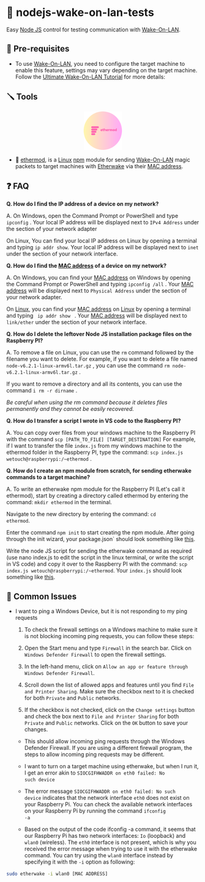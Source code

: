 # 🌟 nodejs-wake-on-lan-tests

Easy [Node JS](https://nodejs.org/en) control for testing communication with [Wake-On-LAN](https://en.wikipedia.org/wiki/Wake-on-LAN).

## 🔧 Pre-requisites

- To use [Wake-On-LAN](https://en.wikipedia.org/wiki/Wake-on-LAN), you need to configure the target machine to enable this feature, settings may vary depending on the target machine. Follow the [Ultimate Wake-On-LAN Tutorial](https://docs.technotim.live/posts/wake-on-lan/) for more details: 

## 🪛 Tools

<div align="center"><img width="100px" src="ethermod/ethermod-logo.png"></img></div>

- 🚀 [ethermod](https://gitlab.wetouch.at/playground/nodejs-wake-on-lan-tests/-/tree/master/ethermod), is a [Linux](https://www.raspbian.org/) [npm](https://www.npmjs.com/) module for sending [Wake-On-LAN](https://en.wikipedia.org/wiki/Wake-on-LAN) magic packets to target machines with [Etherwake](https://www.mkssoftware.com/docs/man1/etherwake.1.asp) via their [MAC address](https://en.wikipedia.org/wiki/MAC_address).

## ❓ FAQ

**Q. How do I find the IP address of a device on my network?**

A. On Windows, open the Command Prompt or PowerShell and type <code>ipconfig</code> . Your local IP address will be displayed next to `IPv4 Address` under the section of your network adapter

On Linux, You can find your local IP address on Linux by opening a terminal and typing <code>ip addr show</code>. Your local IP address will be displayed next to `inet` under the section of your network interface.

**Q. How do I find the [MAC address](https://en.wikipedia.org/wiki/MAC_address) of a device on my network?**

A. On Windows, you can find your [MAC address](https://en.wikipedia.org/wiki/MAC_address) on Windows by opening the Command Prompt or PowerShell and typing <code>ipconfig /all</code> . Your [MAC address](https://en.wikipedia.org/wiki/MAC_address) will be displayed next to `Physical Address` under the section of your network adapter.

On [Linux](https://www.raspbian.org/), you can find your [MAC address](https://en.wikipedia.org/wiki/MAC_address) on [Linux](https://www.raspbian.org/) by opening a terminal and typing <code> ip addr show </code> . Your [MAC address](https://en.wikipedia.org/wiki/MAC_address) will be displayed next to `link/ether` under the section of your network interface.

**Q. How do I delete the leftover Node JS installation package files on the Raspberry PI?**

A. To remove a file on Linux, you can use the <code>rm</code> command followed by the filename you want to delete. For example, if you want to delete a file named `node-v6.2.1-linux-armv6l.tar.gz` , you can use the command <code>rm node-v6.2.1-linux-armv6l.tar.gz</code> .

If you want to remove a directory and all its contents, you can use the command <code>i rm -r dirname</code> .

_Be careful when using the rm command because it deletes files permanently and they cannot be easily recovered._

**Q. How do I transfer a script I wrote in VS code to the Raspberry PI?**

A. You can copy over files from your windows machine to the Raspberry PI with the command <code>scp [PATH_TO_FILE] [TARGET_DESTINATION]</code>
For example, if I want to transfer the file `index.js` from my windows machine to the ethermod folder in the Raspberry PI, type the command: 
<code>scp index.js wetouch@raspberrypi:/~ethermod</code> .

**Q. How do I create an npm module from scratch, for sending etherwake commands to a target machine?**

A. To write an etherwake npm module for the Raspberry PI (Let's call it ethermod), start by creating a directory called ethermod by entering the command: <code>mkdir ethermod</code> in the terminal.

Navigate to the new directory by entering the command: <code>cd ethermod</code>.

Enter the command <code>npm init</code> to start creating the npm module. After going through the init wizard, your package.json` should look something like [this](https://gitlab.wetouch.at/playground/nodejs-wake-on-lan-tests/-/blob/master/ethermod/package.json).

Write the node JS script for sending the etherwake command as required (use nano index.js to edit the script in the linux terminal, or write the script in VS code) and copy it over to the Raspberry PI with the command: <code>scp index.js wetouch@raspberrypi:/~ethermod</code>. Your `index.js` should look something like [this](https://gitlab.wetouch.at/playground/nodejs-wake-on-lan-tests/-/blob/master/ethermod/index.js).

## 🤔  Common Issues
- I want to ping a Windows Device, but it is not responding to my ping requests

    1. To check the firewall settings on a Windows machine to make sure it is not blocking incoming ping requests, you can follow these steps:

    2. Open the Start menu and type `Firewall` in the search bar. Click on `Windows Defender Firewall` to open the firewall settings.

    3. In the left-hand menu, click on `Allow an app or feature through Windows Defender Firewall`.

    4. Scroll down the list of allowed apps and features until you find `File and Printer Sharing`. Make sure the checkbox next to it is checked for both `Private` and `Public` networks.

    5. If the checkbox is not checked, click on the `Change settings` button and check the box next to `File and Printer Sharing` for both `Private` and `Public` networks. Click on the `OK` button to save your changes.

    - This should allow incoming ping requests through the Windows Defender Firewall. If you are using a different firewall program, the steps to allow incoming ping requests may be different.

    - I want to turn on a target machine using etherwake, but when I run it, I get an error akin to <code>SIOCGIFHWADDR on eth0 failed: No such device</code>

    - The error message <code>SIOCGIFHWADDR on eth0 failed: No such device</code> indicates that the network interface <code>eth0</code> does not exist on your Raspberry Pi. You can check the available network interfaces on your Raspberry Pi by running the command <code>ifconfig -a</code>

    - Based on the output of the code ifconfig -a command, it seems that our Raspberry Pi has two network interfaces: <code>Io</code> (loopback) and <code>wlan0</code> (wireless). The <code>eth0</code> interface is not present, which is why you received the error message when trying to use it with the etherwake command. You can try using the <code>wlan0</code> interface instead by specifying it with the <code>-i</code> option as following: 

```bash 
sudo etherwake -i wlan0 [MAC ADDRESS]
```
